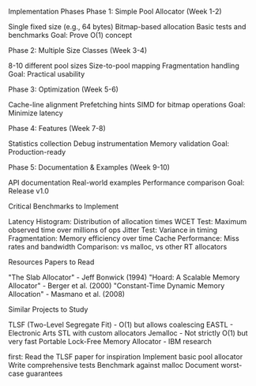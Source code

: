 Implementation Phases
Phase 1: Simple Pool Allocator (Week 1-2)

Single fixed size (e.g., 64 bytes)
Bitmap-based allocation
Basic tests and benchmarks
Goal: Prove O(1) concept

Phase 2: Multiple Size Classes (Week 3-4)

8-10 different pool sizes
Size-to-pool mapping
Fragmentation handling
Goal: Practical usability

Phase 3: Optimization (Week 5-6)

Cache-line alignment
Prefetching hints
SIMD for bitmap operations
Goal: Minimize latency

Phase 4: Features (Week 7-8)

Statistics collection
Debug instrumentation
Memory validation
Goal: Production-ready

Phase 5: Documentation & Examples (Week 9-10)

API documentation
Real-world examples
Performance comparison
Goal: Release v1.0

Critical Benchmarks to Implement

Latency Histogram: Distribution of allocation times
WCET Test: Maximum observed time over millions of ops
Jitter Test: Variance in timing
Fragmentation: Memory efficiency over time
Cache Performance: Miss rates and bandwidth
Comparison: vs malloc, vs other RT allocators

Resources
Papers to Read

"The Slab Allocator" - Jeff Bonwick (1994)
"Hoard: A Scalable Memory Allocator" - Berger et al. (2000)
"Constant-Time Dynamic Memory Allocation" - Masmano et al. (2008)

Similar Projects to Study

TLSF (Two-Level Segregate Fit) - O(1) but allows coalescing
EASTL - Electronic Arts STL with custom allocators
Jemalloc - Not strictly O(1) but very fast
Portable Lock-Free Memory Allocator - IBM research


first:
Read the TLSF paper for inspiration
Implement basic pool allocator
Write comprehensive tests
Benchmark against malloc
Document worst-case guarantees